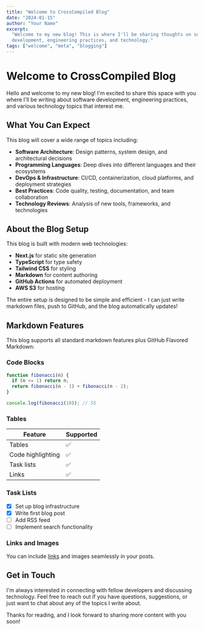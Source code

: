 ```yaml
---
title: "Welcome to CrossCompiled Blog"
date: "2024-01-15"
author: "Your Name"
excerpt:
  "Welcome to my new blog! This is where I'll be sharing thoughts on software
  development, engineering practices, and technology."
tags: ["welcome", "meta", "blogging"]
---
```


# Welcome to CrossCompiled Blog

Hello and welcome to my new blog! I'm excited to share this space with you where
I'll be writing about software development, engineering practices, and various
technology topics that interest me.

## What You Can Expect

This blog will cover a wide range of topics including:

- **Software Architecture**: Design patterns, system design, and architectural
  decisions
- **Programming Languages**: Deep dives into different languages and their
  ecosystems
- **DevOps & Infrastructure**: CI/CD, containerization, cloud platforms, and
  deployment strategies
- **Best Practices**: Code quality, testing, documentation, and team
  collaboration
- **Technology Reviews**: Analysis of new tools, frameworks, and technologies

## About the Blog Setup

This blog is built with modern web technologies:

- **Next.js** for static site generation
- **TypeScript** for type safety
- **Tailwind CSS** for styling
- **Markdown** for content authoring
- **GitHub Actions** for automated deployment
- **AWS S3** for hosting

The entire setup is designed to be simple and efficient - I can just write
markdown files, push to GitHub, and the blog automatically updates!

## Markdown Features

This blog supports all standard markdown features plus GitHub Flavored Markdown:

### Code Blocks

```javascript
function fibonacci(n) {
  if (n <= 1) return n;
  return fibonacci(n - 1) + fibonacci(n - 2);
}

console.log(fibonacci(10)); // 55
```

### Tables

| Feature           | Supported |
| ----------------- | --------- |
| Tables            | ✅        |
| Code highlighting | ✅        |
| Task lists        | ✅        |
| Links             | ✅        |

### Task Lists

- [x] Set up blog infrastructure
- [x] Write first blog post
- [ ] Add RSS feed
- [ ] Implement search functionality

### Links and Images

You can include [links](https://github.com) and images seamlessly in your posts.

## Get in Touch

I'm always interested in connecting with fellow developers and discussing
technology. Feel free to reach out if you have questions, suggestions, or just
want to chat about any of the topics I write about.

Thanks for reading, and I look forward to sharing more content with you soon!

